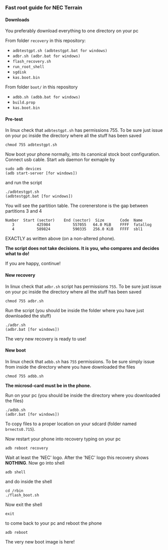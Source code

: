 ### Fast root guide for NEC Terrain

#### Downloads

You preferably download everything to one directory on your pc

From folder `recovery` in this repository:
* `adbtestgpt.sh (adbtestgpt.bat for windows)`
* `adbr.sh (adbr.bat for windows)`
* `flash_recovery.sh`
* `run_root_shell`
* `sgdisk`
* `kas.boot.bin`

From folder `boot/` in this repository

* `adbb.sh (adbb.bat for windows)`
* `build.prop`
* `kas.boot.bin`

#### Pre-test

In linux check that `adbtestgpt.sh` has permissions 755. To be sure just issue on your pc inside the directory
where all the stuff has been saved
```
chmod 755 adbtestgpt.sh
```
Now boot your phone normally, into its canonical stock boot configuration. Connect usb cable.
Start `adb` daemon for exmaple by
```
sudo adb devices
(adb start-server [for windows])
```
and run the script
```
./adbtestgpt.sh
(adbtestgpt.bat [for windows])
```
You will see the partition table. The corenerstone is the gap between partitions 3 and 4
```
Number  Start (sector)    End (sector)  Size       Code  Name
   3          425984          557055   64.0 MiB    FFFF  fatallog
   4          589824          590335   256.0 KiB   FFFF  sbl1
```
EXACTLY as written above (on a non-altered phone).

**The script does not take decisions. It is you, who compares and decides what to do!**

If you are happy, continue!

#### New recovery

In linux check that `adbr.sh` script has permissions `755`. To be sure just issue on your pc inside the directory where all the stuff has been saved
```
chmod 755 adbr.sh
```
Run the script (you should be inside the folder where you have just downloaded the stuff)
```
./adbr.sh
(adbr.bat [for windows])
```
The very new recovery is ready to use!

#### New boot

In linux check that `adbb.sh` has `755` permissions. To be sure simply issue from inside the directory where you have downloaded the files
```
chmod 755 adbb.sh
```
**The microsd-card must be __in__ the phone.**

Run on your pc (you should be inside the directory where you downloaded the files)
```
./adbb.sh
(adbr.bat [for windows])
```
To copy files to a proper location on your sdcard (folder named `brnects0.715`).

Now restart your phone into recovery typing on your pc
```
adb reboot recovery
```
Wait at least the 'NEC' logo. After the 'NEC' logo this recovery shows **NOTHING**. Now go into shell
```
adb shell
```
and do inside the shell
```
cd /rbin
./flash_boot.sh
```
Now exit the shell
```
exit
```
to come back to your pc and reboot the phone
```
adb reboot
```
The very new boot image is here!



